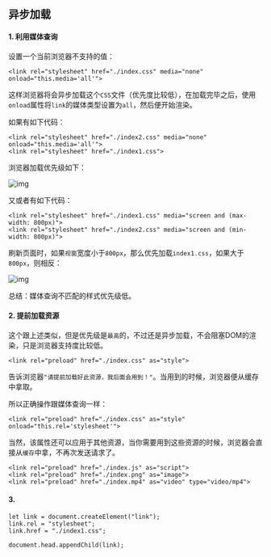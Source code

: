 ## 异步加载

#### 1. 利用媒体查询

设置一个当前浏览器不支持的值：

```
<link rel="stylesheet" href="./index.css" media="none" onload="this.media='all'">
```

这样浏览器将会异步加载这个`CSS`文件（优先度比较低），在加载完毕之后，使用`onload`属性将`link`的媒体类型设置为`all`，然后便开始渲染。

如果有如下代码：

```
<link rel="stylesheet" href="./index2.css" media="none" onload="this.media='all'">
<link rel="stylesheet" href="./index1.css">
```

浏览器加载优先级如下：

![img](https://mmbiz.qpic.cn/mmbiz_png/iaibsyicqkwnjvZic7ibLEjKHMkqBVnqPfmUibJ9QicficGasiamWWvnRuxdKiaez2et0qccZDOS2FdUyZkC77HIrLU3sbkA/640?wx_fmt=gif&tp=webp&wxfrom=5&wx_lazy=1&wx_co=1)

又或者有如下代码：

```
<link rel="stylesheet" href="./index1.css" media="screen and (max-width: 800px)">
<link rel="stylesheet" href="./index2.css" media="screen and (min-width: 800px)">
```

刷新页面时，如果`视窗`宽度小于`800px`，那么优先加载`index1.css`，如果大于`800px`，则相反：

![img](https://mmbiz.qpic.cn/mmbiz_gif/iaibsyicqkwnjvZic7ibLEjKHMkqBVnqPfmUibFmI3ibg9u9fdyVyHftzKvy9CFn7K6jXUjFoopORGkUtuk6KwjvemtfQ/640?wx_fmt=gif&tp=webp&wxfrom=5&wx_lazy=1)

总结：媒体查询不匹配的样式优先级低。



#### 2. 提前加载资源

这个跟上述类似，但是优先级是`最高`的，不过还是异步加载，不会阻塞DOM的渲染，只是浏览器支持度比较低。

```
<link rel="preload" href="./index.css" as="style">
```

告诉浏览器`"请提前加载好此资源，我后面会用到！"`。当用到的时候，浏览器便从缓存中拿取。

所以正确操作跟媒体查询一样：

```
<link rel="preload" href="./index.css" as="style" onload="this.rel='stylesheet'">
```

当然，该属性还可以应用于其他资源，当你需要用到这些资源的时候，浏览器会直接从`缓存`中拿，不再次发送请求了。

```
<link rel="preload" href="./index.js" as="script">
<link rel="preload" href="./index.png" as="image">
<link rel="preload" href="./index.mp4" as="video" type="video/mp4">
```



#### 3. 

```
let link = document.createElement("link");
link.rel = "stylesheet";
link.href = "./index1.css";

document.head.appendChild(link);
```